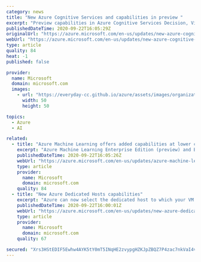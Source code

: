 ```yaml
---
category: news
title: "New Azure Cognitive Services and capabilities in preview "
excerpt: "Preview capabilities in Azure Cognitive Services Decision, Vision, and containers categories. "
publishedDateTime: 2020-09-22T16:05:29Z
originalUrl: "https://azure.microsoft.com/en-us/updates/new-azure-cognitive-services-and-capabilities-in-preview/"
webUrl: "https://azure.microsoft.com/en-us/updates/new-azure-cognitive-services-and-capabilities-in-preview/"
type: article
quality: 84
heat: -1
published: false

provider:
  name: Microsoft
  domain: microsoft.com
  images:
    - url: "https://everyday-cc.github.io/azure/assets/images/organizations/microsoft.com-50x50.jpg"
      width: 50
      height: 50

topics:
  - Azure
  - AI

related:
  - title: "Azure Machine Learning offers added capabilities at lower cost "
    excerpt: "Azure Machine Learning Enterprise Edition (preview) and Basic Edition are merging on September 22, 2020. This change does not cause any downtime or impact existing deployments.  "
    publishedDateTime: 2020-09-22T16:05:26Z
    webUrl: "https://azure.microsoft.com/en-us/updates/azure-machine-learning-offers-new-capabilities-at-no-added-cost/"
    type: article
    provider:
      name: Microsoft
      domain: microsoft.com
    quality: 84
  - title: "New Azure Dedicated Hosts capabilities"
    excerpt: "Azure can now select the dedicated host to which your VM is deployed. Additionally, Azure Virtual Machine Scale Sets can be deployed in conjunction with Dedicated Hosts. "
    publishedDateTime: 2020-09-22T16:00:01Z
    webUrl: "https://azure.microsoft.com/en-us/updates/new-azure-dedicated-hosts-capabilities/"
    type: article
    provider:
      name: Microsoft
      domain: microsoft.com
    quality: 67

secured: "Xrs3HStEDIF5Ewhw4AYK5tY0mT5INqHE2zvypgHZKJpZBQZ7P4zac7nkVaI4v8wqb2COZNFJxHlGta/NA5a8HEKqSAtaBIYpkWt1Jk+wc9+wyA2OLqXWsYNFPUbFYh5sjqM07/bC4oIcZPMGulbVk/8/Zq+hNxoSx0yvhvFjmBp+KuftmsUNkBjA3ypuCQq1XPf56XY+t34iiKj8BYvSlYjhYIBvx5us51JaidESIixDoF0jwF5UrIjDhHIKfjFMeyL7BdJEwnrpNj5n/M/hVi+l1aQ0oWs2ROOEhgSW/1RoI3hFXyu2VQGbdEj2LSfCNRvjgvbPdhCsnzDPb3fDbpXk4kbDcdZmEyvjAVLmVdU=;YIzPyAipguohsGLBTPsoDQ=="
---
```


